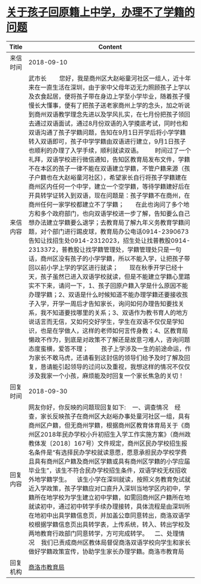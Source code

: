 # <a href="http://www.shangluo.gov.cn/zmhd/ldxxxx.jsp?urltype=leadermail.LeaderMailContentUrl&wbtreeid=1112&leadermailid=4911">关于孩子回原籍上中学，办理不了学籍的问题</a>
|Title|Content|
|:---:|---|
|来信时间|2018-09-10|
|来信内容|武市长        您好，我是商州区大赵峪童河社区一组人，近十年来在一直生活在深圳，由于家中父母年迈无力照顾孩子上学以及衣食起居，便将孩子带在身边上学至小学毕业，随着孩子慢慢长大懂事，便有了把孩子送老家商州上学的念头，加之听说到商州双语教学理念先进以及学风扎实，在七月份把孩子领回去通过双语面试，通过8月份双语的入学摸底考试，同时也和双语沟通了孩子学籍问题，告知在9月1日开学后将小学学籍转入双语即可，孩子中学学籍由双语进行建立，9月1日孩子也顺利的办理了入学手续，顺利就读双语。        时间过了一个礼拜，双语学校进行微信通知，告知区教育局发布文件，学籍不在本区的孩子一律不能在双语建立学籍，不管户籍来源（孩子户籍也在大赵峪童河社区），希望家长自行将孩子学籍建在商州区内任何一个中学，建立一个空学籍，等待学籍建好后在开具转学证转入到双语，现在问题是：孩子学籍不在商州，在商州任何一家学校都建立不了学籍；       在此也询问了多个地方和多个政府部门，也向双语学校进一步了解，告知要么自己想办法建立学籍要么退学；去教育局了解九年义务教育学籍问题，对个部门进行踢皮球，教育局办公电话0914-2390673告知让找招生处0914-2312023，招生处让找普教股0914-2313372，普教股让找学籍管理处，学籍管理处只是一句话，商州区没有孩子的小学学籍，所以不能入学，让把孩子带回以前小学上学的学区进行就读；       现在秋季开学已经十天，孩子虽然已进入双语学校就读，但是不能建立学籍心里踏实不下来，请问一下，1、孩子回原户籍入学是什么原因不能办理学籍；2、双语是什么时候知道不能办理学籍还要接收孩子入学，开学一周后才告知家长，询问如何办理告知要找关系，我不知道要找哪里的关系；3、双语作为教书育人的地方说话言而无信，又如何交好学生，学生在双语不仅仅是学知识，也是在学做人，这样的老师如何言传身教；4、区教育局懒政不作为，到底是对政策不了解还是故意刁难人，咨询问题态度蛮横，爱答不理；        孩子上学涉及一生的前途命运，作为家长不敢马虎，还请看到这封信的领导们给予及时了解及回复，恳请能引起领导的过问以及重视，我想这样的情况不仅仅涉及我家一个小孩，麻烦能及时回复一个家长焦急的关切！|
|回复时间|2018-09-30|
|回复内容|网友你好，你反映的问题现回复如下:    一、调查情况    经查，家长反映孩子在商州区大赵峪办事处童河社区一组，具有商州区户籍，但无商州学籍，根据商州区教育体育局关于《商州区2018年民办学校小升初招生入学工作实施方案》（商州政教体发〔2018〕167号）文件规定，商州区民办学校招生报名条件是“有选择民办学校就读意愿，愿意承担民办学校学费且具有商州区户籍及商州区学籍或具有商州区学籍的小学应届毕业生”，该生不符合民办学校招生条件，双语学校无权招收外地学籍学生。    该生小学在深圳就读，按照义务教育免试就近入学政策，孩子学籍应对口直升入深圳当地学区内初中，学籍所在地学校为学生建立初中学籍，如需回商州区户籍所在地就读初中，通过初中转学手续办理接转，具体流程是由深圳所在地初中出具学籍信息页，并加盖公章同意转出，商洛双语学校根据学籍信息页出具转学表，上传系统，转入、转出学校及两地教育行政部门同意转学，方可完成转学。    二、处理情况    我们已责成商州区教体局督促商洛双语学校向学生和家长做好学籍政策宣传，协助学生家长办理学籍。商洛市教育局|
|回复机构|<a href="../../categories/agencies/商洛市教育局.md">商洛市教育局</a>|